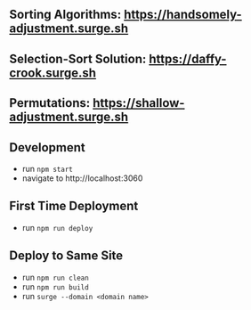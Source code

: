 ## Sorting Algorithms: https://handsomely-adjustment.surge.sh
## Selection-Sort Solution: https://daffy-crook.surge.sh
## Permutations: https://shallow-adjustment.surge.sh

## Development
* run `npm start`
* navigate to http://localhost:3060

## First Time Deployment
* run `npm run deploy`

## Deploy to Same Site
* run `npm run clean`
* run `npm run build`
* run `surge --domain <domain name>`
